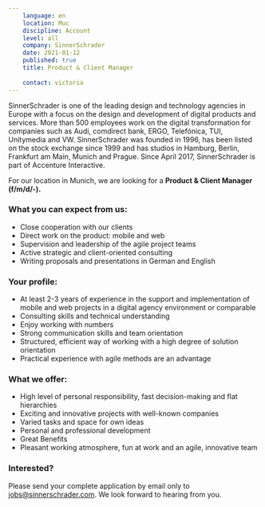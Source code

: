 ```yaml
---
    language: en
    location: Muc
    discipline: Account
    level: all
    company: SinnerSchrader
    date: 2021-01-12
    published: true
    title: Product & Client Manager
     
    contact: victoria
---
```


SinnerSchrader is one of the leading design and technology agencies in Europe with a focus on the design and development of digital products and services. More than 500 employees work on the digital transformation for companies such as Audi, comdirect bank, ERGO, Telefónica, TUI, Unitymedia and VW. SinnerSchrader was founded in 1996, has been listed on the stock exchange since 1999 and has studios in Hamburg, Berlin, Frankfurt am Main, Munich and Prague. Since April 2017, SinnerSchrader is part of Accenture Interactive.
 
For our location in Munich, we are looking for a **Product & Client Manager (f/m/d/-).**

### What you can expect from us:
 
- Close cooperation with our clients
- Direct work on the product: mobile and web
- Supervision and leadership of the agile project teams
- Active strategic and client-oriented consulting
- Writing proposals and presentations in German and English
 
### Your profile:
 
- At least 2-3 years of experience in the support and implementation of mobile and web projects in a digital agency environment or comparable
- Consulting skills and technical understanding
- Enjoy working with numbers
- Strong communication skills and team orientation
- Structured, efficient way of working with a high degree of solution orientation
- Practical experience with agile methods are an advantage

### What we offer:
 
- High level of personal responsibility, fast decision-making and flat hierarchies
- Exciting and innovative projects with well-known companies
- Varied tasks and space for own ideas
- Personal and professional development
- Great Benefits
- Pleasant working atmosphere, fun at work and an agile, innovative team
 
### Interested?

Please send your complete application by email only to <jobs@sinnerschrader.com>. 
We look forward to hearing from you.
